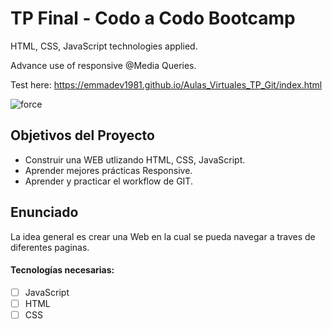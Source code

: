 # TP Final - Codo a Codo Bootcamp

HTML, CSS, JavaScript technologies applied.

Advance use of responsive @Media Queries.

Test here: https://emmadev1981.github.io/Aulas_Virtuales_TP_Git/index.html

![force](https://user-images.githubusercontent.com/82782857/127776922-73455b03-b0a0-41f3-8c1e-77d0a6323340.jpg)

## Objetivos del Proyecto

- Construir una WEB utlizando HTML, CSS, JavaScript.
- Aprender mejores prácticas Responsive.
- Aprender y practicar el workflow de GIT.

## Enunciado

La idea general es crear una Web en la cual se pueda navegar a traves de diferentes paginas.

#### Tecnologías necesarias:

- [ ] JavaScript
- [ ] HTML
- [ ] CSS

